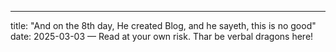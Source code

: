 ---
title: "And on the 8th day, He created Blog, and he sayeth, this is no good"
date: 2025-03-03
—
   Read at your own risk. Thar be verbal dragons here!
